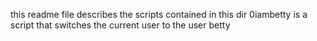 this readme file describes the scripts contained in this dir
0iambetty is  a script that switches the current user to the user betty
